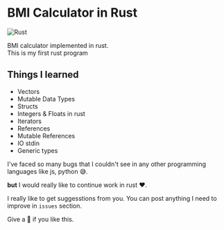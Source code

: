 # BMI Calculator in Rust

![Rust](https://sv443.net/jokeapi/v2/static/rust-icon)

BMI calculator implemented in rust.<br>
This is my first rust program

## Things I learned

- Vectors
- Mutable Data Types
- Structs
- Integers & Floats in rust
- Iterators
- References
- Mutable References
- IO stdin
- Generic types

I've faced so many bugs that I couldn't see in any other programming languages like js, python 😅.

**but** I would really like to continue work in rust ❤.

I really like to get suggesstions from you.
You can post anything I need to improve in `issues` section.

Give a 🌟 if you like this.
